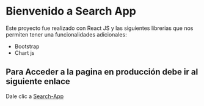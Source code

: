 # Bienvenido a Search App

Este proyecto fue realizado con React JS y las siguientes librerias que nos permiten tener una funcionalidades adicionales:
  - Bootstrap
  - Chart js 

## Para Acceder a la pagina en producción debe ir al siguiente enlace

Dale clic a [Search-App](https://sprightly-cocada-cdb0b3.netlify.app/)
